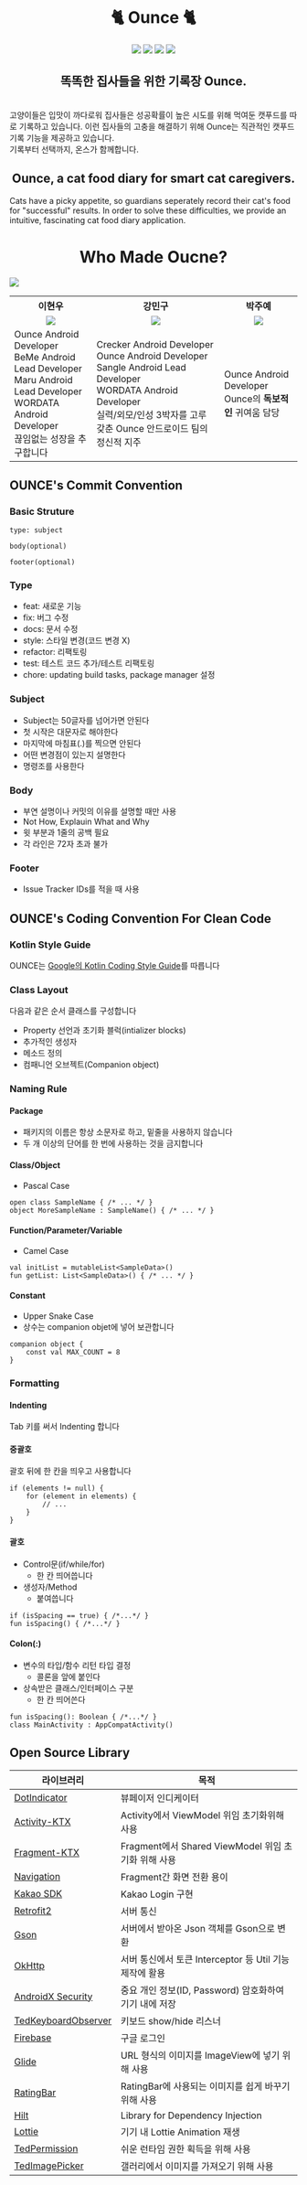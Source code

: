 <h1 align="center">🐈 Ounce 🐈</h1>

<p align="center">
  <img src="https://img.shields.io/badge/Kotlin-1.4.21-yellowgreen?logo=kotlin"/>
  <img src="https://img.shields.io/badge/Android-4.1.2-blue?logo=Android+Studio"/>
  <img src="https://img.shields.io/badge/targetSdk-30-green?logo=Android"/>
  <img src="https://img.shields.io/badge/minSdk-26-green?logo=Android"/>
</p>

<p align="center">
  <h2 align="center">똑똑한 집사들을 위한 기록장 Ounce.</h2><br/>
  고양이들은 입맛이 까다로워 집사들은 성공확률이 높은 시도를 위해 먹여둔 캣푸드를 따로 기록하고 있습니다. 이런 집사들의 고충을 해결하기 위해 Ounce는 직관적인 캣푸드 기록 기능을 제공하고 있습니다.<br/>
  기록부터 선택까지, 온스가 함께합니다.
  <br/>
	<h2 align="center">Ounce, a cat food diary for smart cat caregivers.</h2>
  Cats have a picky appetite, so guardians seperately record their cat's food for "successful" results. In order to solve these difficulties, we provide an intuitive, fascinating cat food diary application.
</p>

<h1 align="center">Who Made Oucne?</h1>

<img align="center" src="https://user-images.githubusercontent.com/54518925/107869693-176be080-6ed4-11eb-9699-0305e71edcaa.png"/>

<table align="center">
  <th align="center">이현우</th>
  <th align="center">강민구</th>
  <th align="center">박주예</th>
  <tr>
    <td align="center"><img src="https://github.com/l2hyunwoo.png?size=100"/></td>
    <td align="center"><img src="https://github.com/kangmin1012.png?size=100"/></td>
    <td align="center"><img src="https://github.com/jooyae.png?size=100"/></td>
  </tr>
  <tr>
    <td>
    Ounce Android Developer<br>
		BeMe Android Lead Developer<br>
    Maru Android Lead Developer<br>
    WORDATA Android Developer<br>
		끊임없는 성장을 추구합니다<br>
    </td>
    <td>
    Crecker Android Developer<br>
		Ounce Android Developer<br>
    Sangle Android Lead Developer<br>
    WORDATA Android Developer<br>
		실력/외모/인성 3박자를 고루 갖춘 Ounce 안드로이드 팀의 정신적 지주<br>
    </td>
    <td>
    Ounce Android Developer<br>
		Ounce의 <b>독보적인</b> 귀여움 담당<br>
    </td>
  </tr>
</table>

## OUNCE's Commit Convention

### Basic Struture

```
type: subject

body(optional)

footer(optional)
```

### Type

- feat: 새로운 기능
- fix: 버그 수정
- docs: 문서 수정
- style: 스타일 변경(코드 변경 X)
- refactor: 리팩토링
- test: 테스트 코드 추가/테스트 리팩토링
- chore: updating build tasks, package manager 설정

### Subject

- Subject는 50글자를 넘어가면 안된다
- 첫 시작은 대문자로 해야한다
- 마지막에 마침표(.)를 찍으면 안된다
- 어떤 변경점이 있는지 설명한다
- 명령조를 사용한다

### Body

- 부연 설명이나 커밋의 이유를 설명할 때만 사용
- Not How, Explauin What and Why
- 윗 부분과 1줄의 공백 필요
- 각 라인은 72자 초과 불가

### Footer

- Issue Tracker IDs를 적을 때 사용

## OUNCE's Coding Convention For Clean Code

### Kotlin Style Guide

OUNCE는 [Google의 Kotlin Coding Style Guide](https://developer.android.com/kotlin/style-guide)를 따릅니다

### Class Layout

다음과 같은 순서 클래스를 구성합니다

- Property 선언과 초기화 블럭(intializer blocks)
- 추가적인 생성자
- 메소드 정의
- 컴패니언 오브젝트(Companion object)

### Naming Rule

#### Package

- 패키지의 이름은 항상 소문자로 하고, 밑줄을 사용하지 않습니다
- 두 개 이상의 단어를 한 번에 사용하는 것을 금지합니다

#### Class/Object

- Pascal Case

```
open class SampleName { /* ... */ }
object MoreSampleName : SampleName() { /* ... */ }
```

#### Function/Parameter/Variable

- Camel Case

```
val initList = mutableList<SampleData>()
fun getList: List<SampleData>() { /* ... */ }
```

#### Constant

- Upper Snake Case
- 상수는 companion objet에 넣어 보관합니다

```
companion object {
    const val MAX_COUNT = 8
}
```

### Formatting

#### Indenting

Tab 키를 써서 Indenting 합니다

#### 중괄호

괄호 뒤에 한 칸을 띄우고 사용합니다

```
if (elements != null) {
    for (element in elements) {
        // ...
    }
}
```

#### 괄호

- Control문(if/while/for)
  - 한 칸 띄어씁니다
- 생성자/Method
  - 붙여씁니다

```
if (isSpacing == true) { /*...*/ }
fun isSpacing() { /*...*/ }
```

#### Colon(:)

- 변수의 타입/함수 리턴 타입 결정
  - 콜론을 앞에 붙인다
- 상속받은 클래스/인터페이스 구분
  - 한 칸 띄어쓴다

```
fun isSpacing(): Boolean { /*...*/ }
class MainActivity : AppCompatActivity()
```

## Open Source Library

| 라이브러리                                                   | 목적                                                    |
| ------------------------------------------------------------ | ------------------------------------------------------- |
| [DotIndicator](https://github.com/tommybuonomo/dotsindicator?utm_source=android-arsenal.com&utm_medium=referral&utm_campaign=7127) | 뷰페이저 인디케이터                                     |
| [Activity-KTX](https://developer.android.com/kotlin/ktx/extensions-list) | Activity에서 ViewModel 위임 초기화위해 사용             |
| [Fragment-KTX](https://developer.android.com/kotlin/ktx/extensions-list) | Fragment에서 Shared ViewModel 위임 초기화 위해 사용     |
| [Navigation](https://developer.android.com/jetpack/androidx/releases/navigation) | Fragment간 화면 전환 용이                               |
| [Kakao SDK](https://developers.kakao.com/docs/latest/en/getting-started/sdk-android) | Kakao Login 구현                                        |
| [Retrofit2](https://github.com/square/retrofit)              | 서버 통신                                               |
| [Gson](https://github.com/google/gson)                       | 서버에서 받아온 Json 객체를 Gson으로 변환               |
| [OkHttp](https://square.github.io/okhttp/)                   | 서버 통신에서 토큰 Interceptor 등 Util 기능 제작에 활용 |
| [AndroidX Security](https://developer.android.com/jetpack/androidx/releases/security) | 중요 개인 정보(ID, Password) 암호화하여 기기 내에 저장  |
| [TedKeyboardObserver](https://github.com/ParkSangGwon/TedKeyboardObserver) | 키보드 show/hide 리스너                                 |
| [Firebase](https://firebase.google.com/)                     | 구글 로그인                                             |
| [Glide](https://github.com/bumptech/glide)                   | URL 형식의 이미지를 ImageView에 넣기 위해 사용          |
| [RatingBar](https://github.com/hedge-hog/RatingBar)          | RatingBar에 사용되는 이미지를 쉽게 바꾸기 위해 사용     |
| [Hilt](https://developer.android.com/jetpack/androidx/releases/hilt) | Library for Dependency Injection                        |
| [Lottie](https://github.com/airbnb/lottie-android/)          | 기기 내 Lottie Animation 재생                           |
| [TedPermission](https://github.com/ParkSangGwon/TedPermission) | 쉬운 런타임 권한 획득을 위해 사용                       |
| [TedImagePicker](https://github.com/ParkSangGwon/TedImagePicker) | 갤러리에서 이미지를 가져오기 위해 사용                  |